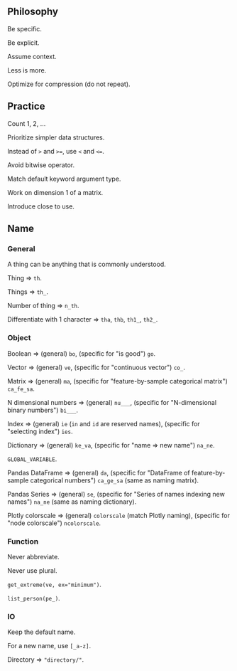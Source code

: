 ## Philosophy

Be specific.

Be explicit.

Assume context.

Less is more.

Optimize for compression (do not repeat).

## Practice

Count 1, 2, ...

Prioritize simpler data structures.

Instead of `>` and `>=`, use `<` and `<=`.

Avoid bitwise operator.

Match default keyword argument type.

Work on dimension 1 of a matrix.

Introduce close to use.

## Name

### General

A thing can be anything that is commonly understood.

Thing => `th`.

Things => `th_`.

Number of thing => `n_th`.

Differentiate with 1 character => `tha`, `thb`, `th1_`, `th2_`.

### Object

Boolean => (general) `bo`, (specific for "is good") `go`.

Vector => (general) `ve`, (specific for "continuous vector") `co_`.

Matrix => (general) `ma`, (specific for "feature-by-sample categorical matrix") `ca_fe_sa`.

N dimensional numbers => (general) `nu___`, (specific for "N-dimensional binary numbers") `bi___`.

Index => (general) `ie` (`in` and `id` are reserved names), (specific for "selecting index") `ies`.

Dictionary => (general) `ke_va`, (specific for "name => new name") `na_ne`.

`GLOBAL_VARIABLE`.

Pandas DataFrame => (general) `da`, (specific for "DataFrame of feature-by-sample categorical numbers") `ca_ge_sa` (same as naming matrix).

Pandas Series => (general) `se`, (specific for "Series of names indexing new names") `na_ne` (same as naming dictionary).

Plotly colorscale => (general) `colorscale` (match Plotly naming), (specific for "node colorscale") `ncolorscale`.

### Function

Never abbreviate.

Never use plural.

`get_extreme(ve, ex="minimum")`.

`list_person(pe_)`.

### IO

Keep the default name.

For a new name, use `[_a-z]`.

Directory => `"directory/"`.
